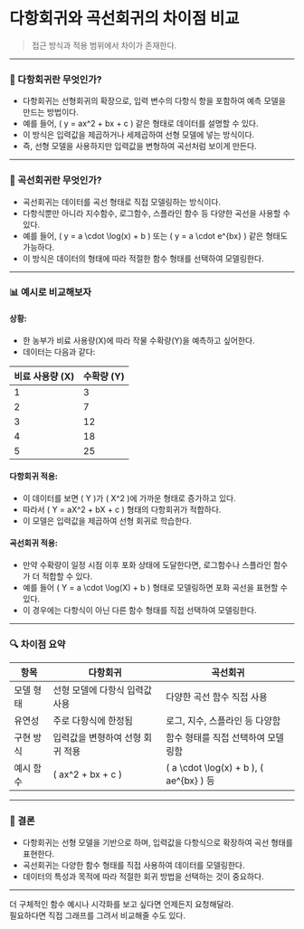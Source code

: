 # 다항회귀와 곡선회귀의 차이점 비교
> 접근 방식과 적용 범위에서 차이가 존재한다.
> 
---

### 🧮 다항회귀란 무엇인가?

- 다항회귀는 선형회귀의 확장으로, 입력 변수의 다항식 항을 포함하여 예측 모델을 만드는 방법이다.  
- 예를 들어, \( y = ax^2 + bx + c \) 같은 형태로 데이터를 설명할 수 있다.  
- 이 방식은 입력값을 제곱하거나 세제곱하여 선형 모델에 넣는 방식이다.  
- 즉, 선형 모델을 사용하지만 입력값을 변형하여 곡선처럼 보이게 만든다.  

---

### 🌈 곡선회귀란 무엇인가?

- 곡선회귀는 데이터를 곡선 형태로 직접 모델링하는 방식이다.  
- 다항식뿐만 아니라 지수함수, 로그함수, 스플라인 함수 등 다양한 곡선을 사용할 수 있다.  
- 예를 들어, \( y = a \cdot \log(x) + b \) 또는 \( y = a \cdot e^{bx} \) 같은 형태도 가능하다.  
- 이 방식은 데이터의 형태에 따라 적절한 함수 형태를 선택하여 모델링한다.  

---

### 📊 예시로 비교해보자

#### 상황:
- 한 농부가 비료 사용량(X)에 따라 작물 수확량(Y)을 예측하고 싶어한다.  
- 데이터는 다음과 같다:

| 비료 사용량 (X) | 수확량 (Y) |
|----------------|------------|
| 1              | 3          |
| 2              | 7          |
| 3              | 12         |
| 4              | 18         |
| 5              | 25         |

#### 다항회귀 적용:
- 이 데이터를 보면 \( Y \)가 \( X^2 \)에 가까운 형태로 증가하고 있다.  
- 따라서 \( Y = aX^2 + bX + c \) 형태의 다항회귀가 적합하다.  
- 이 모델은 입력값을 제곱하여 선형 회귀로 학습한다.  

#### 곡선회귀 적용:
- 만약 수확량이 일정 시점 이후 포화 상태에 도달한다면, 로그함수나 스플라인 함수가 더 적합할 수 있다.  
- 예를 들어 \( Y = a \cdot \log(X) + b \) 형태로 모델링하면 포화 곡선을 표현할 수 있다.  
- 이 경우에는 다항식이 아닌 다른 함수 형태를 직접 선택하여 모델링한다.  

---

### 🔍 차이점 요약

| 항목         | 다항회귀                          | 곡선회귀                            |
|--------------|-----------------------------------|-------------------------------------|
| 모델 형태    | 선형 모델에 다항식 입력값 사용     | 다양한 곡선 함수 직접 사용          |
| 유연성       | 주로 다항식에 한정됨               | 로그, 지수, 스플라인 등 다양함      |
| 구현 방식    | 입력값을 변형하여 선형 회귀 적용   | 함수 형태를 직접 선택하여 모델링함  |
| 예시 함수    | \( ax^2 + bx + c \)               | \( a \cdot \log(x) + b \), \( ae^{bx} \) 등 |

---

### 🎯 결론

- 다항회귀는 선형 모델을 기반으로 하며, 입력값을 다항식으로 확장하여 곡선 형태를 표현한다.  
- 곡선회귀는 다양한 함수 형태를 직접 사용하여 데이터를 모델링한다.  
- 데이터의 특성과 목적에 따라 적절한 회귀 방법을 선택하는 것이 중요하다.  

---

더 구체적인 함수 예시나 시각화를 보고 싶다면 언제든지 요청해달라.  
필요하다면 직접 그래프를 그려서 비교해줄 수도 있다.

